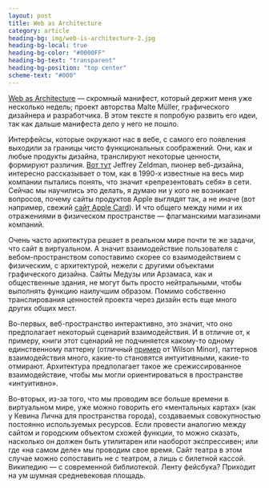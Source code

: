 ```yaml
---
layout: post
title: Web as Architecture
category: article
heading-bg: img/web-is-architecture-2.jpg
heading-bg-local: true
heading-bg-color: "#0000FF"
heading-bg-text: "transparent"
heading-bg-position: "top center"
scheme-text: "#000"
---
```


[Web as Architecture](http://www--arc.com/) — скромный манифест, который держит меня уже несколько недель; проект авторства Malte Müller, графического дизайнера и разработчика. В этом тексте я попробую развить его идеи, так как дальше манифеста дело у него не пошло.

Интерфейсы, которые окружают нас в вебе, с самого его появления выходили за границы чисто функциональных соображений. Они, как и любые продукты дизайна, транслируют некоторые ценности, формируют различия. [Вот тут](https://vimeo.com/219302853) Jeffrey Zeldman, пионер веб-дизайна, интересно рассказывает о том, как в 1990-х известные на весь мир компании пытались понять, что значит «репрезентовать себя» в сети. Сейчас мы научились это делать, я думаю ни у кого не возникает вопросов, почему сайты продуктов Apple выглядят так, а не иначе (вот например, свежий [сайт Apple Card](https://www.apple.com/apple-card/)). И что общего между ними и их отражениями в физическом пространстве — флагманскими магазинами компаний.

Очень часто архитектура решает в реальном мире почти те же задачи, что сайт в виртуальном. А значит взаимодействие пользователя с вебом-пространством сопоставимо скорее со взаимодействием с физическим, с архитектурой, нежели с другими объектами графического дизайна. Сайты Медузы или Арзамаса, как и общественные здания, не могут быть просто нейтральными, чтобы выполнять функцию наилучшим образом. Помимо собственно транслирования ценностей проекта через дизайн есть еще много других общих мест.

Во-первых, веб-пространство интерактивно, это значит, что оно предполагает некоторый сценарий взаимодействия. И в отличие от, к примеру, книги этот сценарий не подчиняется какому-то одному единственному паттерну (отличный [пример](https://youtu.be/i2FPU7bKD9k?t=1186) от Wilson Minor), паттернов взаимодействия много, какие-то становятся интуитивными, какие-то отмирают. Архитектура предполагает такое же срежиссированное взаимодействие, чтобы мы могли ориентироваться в пространстве «интуитивно».

Во-вторых, из-за того, что мы проводим все больше времени в виртуальном мире, уже можно говорить его «ментальных картах» (как у Кевина Лична для пространства города), создаваемых совокупностью постоянно используемых ресурсов. Если провести аналогию между сайтом и городским объектом схожей функции, то можно сказать, насколько он должен быть утилитарен или наоборот экспрессивен; или где «на самом деле» мы проводим свое время. Сайт театра в этом случае можно сопоставить не с театром, а лишь с билетной кассой. Википедию — с современной библиотекой. Ленту фейсбука? Приходит на ум шумная средневековая площадь.
